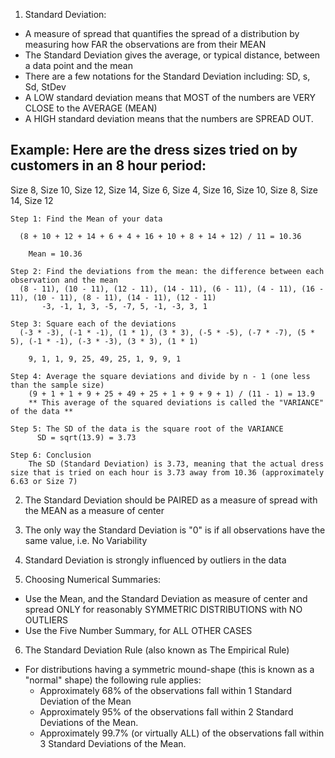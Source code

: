 <!-- Measures Of Spread: Standard Deviation --> 

1. Standard Deviation: 
  - A measure of spread that quantifies the spread of a distribution by measuring how FAR the observations are from their MEAN 
  - The Standard Deviation gives the average, or typical distance, between a data point and the mean
  - There are a few notations for the Standard Deviation including: SD, s, Sd, StDev
  - A LOW standard deviation means that MOST of the numbers are VERY CLOSE to the AVERAGE (MEAN)
  - A HIGH standard deviation means that the numbers are SPREAD OUT.

## Example: Here are the dress sizes tried on by customers in an 8 hour period: 
      
  Size 8, Size 10, Size 12, Size 14, Size 6, Size 4, Size 16, Size 10, Size 8, Size 14, Size 12 
  
    Step 1: Find the Mean of your data
    
      (8 + 10 + 12 + 14 + 6 + 4 + 16 + 10 + 8 + 14 + 12) / 11 = 10.36
        
        Mean = 10.36
        
    Step 2: Find the deviations from the mean: the difference between each observation and the mean
      (8 - 11), (10 - 11), (12 - 11), (14 - 11), (6 - 11), (4 - 11), (16 - 11), (10 - 11), (8 - 11), (14 - 11), (12 - 11)
           -3, -1, 1, 3, -5, -7, 5, -1, -3, 3, 1
           
    Step 3: Square each of the deviations 
      (-3 * -3), (-1 * -1), (1 * 1), (3 * 3), (-5 * -5), (-7 * -7), (5 * 5), (-1 * -1), (-3 * -3), (3 * 3), (1 * 1) 
          
        9, 1, 1, 9, 25, 49, 25, 1, 9, 9, 1
        
    Step 4: Average the square deviations and divide by n - 1 (one less than the sample size)
        (9 + 1 + 1 + 9 + 25 + 49 + 25 + 1 + 9 + 9 + 1) / (11 - 1) = 13.9 
        ** This average of the squared deviations is called the "VARIANCE" of the data **
        
    Step 5: The SD of the data is the square root of the VARIANCE  
          SD = sqrt(13.9) = 3.73
          
    Step 6: Conclusion
        The SD (Standard Deviation) is 3.73, meaning that the actual dress size that is tried on each hour is 3.73 away from 10.36 (approximately 6.63 or Size 7)
          
2. The Standard Deviation should be PAIRED as a measure of spread with the MEAN as a measure of center 

3. The only way the Standard Deviation is "0" is if all observations have the same value, i.e. No Variability 

4. Standard Deviation is strongly influenced by outliers in the data 

5. Choosing Numerical Summaries:
  - Use the Mean, and the Standard Deviation as measure of center and spread ONLY for reasonably SYMMETRIC DISTRIBUTIONS with NO OUTLIERS 
  - Use the Five Number Summary, for ALL OTHER CASES 
  
6. The Standard Deviation Rule (also known as The Empirical Rule)
  - For distributions having a symmetric mound-shape (this is known as a "normal" shape) the following rule applies: 
    - Approximately 68% of the observations fall within 1 Standard Deviation of the Mean
    - Approximately 95% of the observations fall within 2 Standard Deviations of the Mean.
    - Approximately 99.7% (or virtually ALL) of the observations fall within 3 Standard Deviations of the Mean.







































